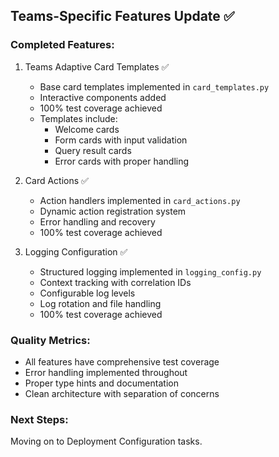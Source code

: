 ## Teams-Specific Features Update ✅

### Completed Features:

1. Teams Adaptive Card Templates ✅
   - Base card templates implemented in `card_templates.py`
   - Interactive components added
   - 100% test coverage achieved
   - Templates include:
     - Welcome cards
     - Form cards with input validation
     - Query result cards
     - Error cards with proper handling

2. Card Actions ✅
   - Action handlers implemented in `card_actions.py`
   - Dynamic action registration system
   - Error handling and recovery
   - 100% test coverage achieved

3. Logging Configuration ✅
   - Structured logging implemented in `logging_config.py`
   - Context tracking with correlation IDs
   - Configurable log levels
   - Log rotation and file handling
   - 100% test coverage achieved

### Quality Metrics:
- All features have comprehensive test coverage
- Error handling implemented throughout
- Proper type hints and documentation
- Clean architecture with separation of concerns

### Next Steps:
Moving on to Deployment Configuration tasks. 
